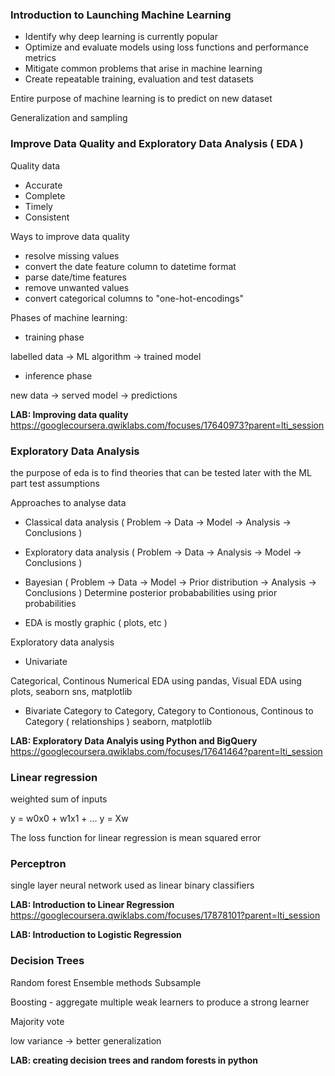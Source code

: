 ### Introduction to Launching Machine Learning

- Identify why deep learning is currently popular
- Optimize and evaluate models using loss functions and performance metrics
- Mitigate common problems that arise in machine learning 
- Create repeatable training, evaluation and test datasets

Entire purpose of machine learning is to predict on new dataset

Generalization and sampling

### Improve Data Quality and Exploratory Data Analysis ( EDA )

Quality data
- Accurate
- Complete
- Timely
- Consistent


Ways to improve data quality
- resolve missing values
- convert the date feature column to datetime format
- parse date/time features
- remove unwanted values
- convert categorical columns to "one-hot-encodings"


Phases of machine learning:
- training phase

labelled data -> ML algorithm -> trained model 
- inference phase

new data -> served model -> predictions

**LAB: Improving data quality**
https://googlecoursera.qwiklabs.com/focuses/17640973?parent=lti_session


### Exploratory Data Analysis

the purpose of eda is to find theories that can be tested later with the ML part
test assumptions

Approaches to analyse data
- Classical data analysis ( Problem -> Data -> Model -> Analysis -> Conclusions )
- Exploratory data analysis ( Problem -> Data -> Analysis -> Model -> Conclusions )

- Bayesian ( Problem -> Data -> Model -> Prior distribution -> Analysis -> Conclusions )
Determine posterior probababilities using prior probabilities

- EDA is mostly graphic ( plots, etc )

Exploratory data analysis
- Univariate

Categorical, Continous
Numerical EDA using pandas, Visual EDA using plots, seaborn sns, matplotlib

- Bivariate
Category to Category, Category to Contionous, Continous to Category ( relationships )
seaborn, matplotlib

**LAB: Exploratory Data Analyis using Python and BigQuery**
https://googlecoursera.qwiklabs.com/focuses/17641464?parent=lti_session



### Linear regression

weighted sum of inputs

y = w0x0 + w1x1 + ...
y = Xw

The loss function for linear regression is mean squared error


### Perceptron

single layer neural network used as linear binary classifiers 

**LAB: Introduction to Linear Regression**
https://googlecoursera.qwiklabs.com/focuses/17878101?parent=lti_session


**LAB: Introduction to Logistic Regression**

### Decision Trees

Random forest
Ensemble methods
Subsample

Boosting - aggregate multiple weak learners to produce a strong learner

Majority vote

low variance -> better generalization

**LAB: creating decision trees and random forests in python**











